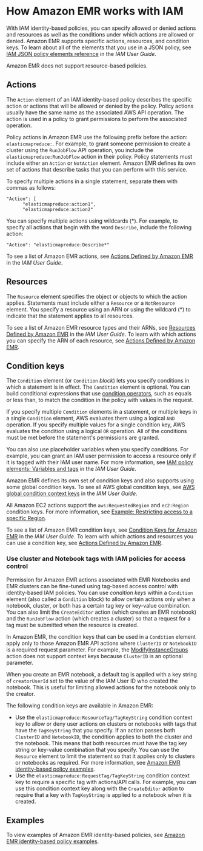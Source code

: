 # How Amazon EMR works with IAM<a name="security_iam_emr-with-iam"></a>

With IAM identity\-based policies, you can specify allowed or denied actions and resources as well as the conditions under which actions are allowed or denied\. Amazon EMR supports specific actions, resources, and condition keys\. To learn about all of the elements that you use in a JSON policy, see [IAM JSON policy elements reference](https://docs.aws.amazon.com/IAM/latest/UserGuide/reference_policies_elements.html) in the *IAM User Guide*\.

Amazon EMR does not support resource\-based policies\.

## Actions<a name="security_iam_emr-with-iam-id-based-policies-actions"></a>

The `Action` element of an IAM identity\-based policy describes the specific action or actions that will be allowed or denied by the policy\. Policy actions usually have the same name as the associated AWS API operation\. The action is used in a policy to grant permissions to perform the associated operation\. 

Policy actions in Amazon EMR use the following prefix before the action: `elasticmapreduce:`\. For example, to grant someone permission to create a cluster using the `RunJobFlow` API operation, you include the `elasticmapreduce:RunJobFlow` action in their policy\. Policy statements must include either an `Action` or `NotAction` element\. Amazon EMR defines its own set of actions that describe tasks that you can perform with this service\.

To specify multiple actions in a single statement, separate them with commas as follows:

```
"Action": [
      "elasticmapreduce:action1",
      "elasticmapreduce:action2"
```

You can specify multiple actions using wildcards \(\*\)\. For example, to specify all actions that begin with the word `Describe`, include the following action:

```
"Action": "elasticmapreduce:Describe*"
```

To see a list of Amazon EMR actions, see [Actions Defined by Amazon EMR](https://docs.aws.amazon.com/IAM/latest/UserGuide/list_amazonelasticmapreduce.html#amazonelasticmapreduce-actions-as-permissions) in the *IAM User Guide*\.

## Resources<a name="security_iam_emr-with-iam-id-based-policies-resources"></a>

The `Resource` element specifies the object or objects to which the action applies\. Statements must include either a `Resource` or a `NotResource` element\. You specify a resource using an ARN or using the wildcard \(\*\) to indicate that the statement applies to all resources\.

To see a list of Amazon EMR resource types and their ARNs, see [Resources Defined by Amazon EMR](https://docs.aws.amazon.com/IAM/latest/UserGuide/list_amazonelasticmapreduce.html#amazonelasticmapreduce-resources-for-iam-policies) in the *IAM User Guide*\. To learn with which actions you can specify the ARN of each resource, see [Actions Defined by Amazon EMR](https://docs.aws.amazon.com/IAM/latest/UserGuide/list_amazonelasticmapreduce.html#amazonelasticmapreduce-actions-as-permissions)\.

## Condition keys<a name="security_iam_emr-with-iam-id-based-policies-conditionkeys"></a>

The `Condition` element \(or `Condition` *block*\) lets you specify conditions in which a statement is in effect\. The `Condition` element is optional\. You can build conditional expressions that use [condition operators](https://docs.aws.amazon.com/IAM/latest/UserGuide/reference_policies_elements_condition_operators.html), such as equals or less than, to match the condition in the policy with values in the request\. 

If you specify multiple `Condition` elements in a statement, or multiple keys in a single `Condition` element, AWS evaluates them using a logical `AND` operation\. If you specify multiple values for a single condition key, AWS evaluates the condition using a logical `OR` operation\. All of the conditions must be met before the statement's permissions are granted\.

You can also use placeholder variables when you specify conditions\. For example, you can grant an IAM user permission to access a resource only if it is tagged with their IAM user name\. For more information, see [IAM policy elements: Variables and tags](https://docs.aws.amazon.com/IAM/latest/UserGuide/reference_policies_variables.html) in the *IAM User Guide*\. 

Amazon EMR defines its own set of condition keys and also supports using some global condition keys\. To see all AWS global condition keys, see [AWS global condition context keys](https://docs.aws.amazon.com/IAM/latest/UserGuide/reference_policies_condition-keys.html) in the *IAM User Guide*\.



 All Amazon EC2 actions support the `aws:RequestedRegion` and `ec2:Region` condition keys\. For more information, see [Example: Restricting access to a specific Region](https://docs.aws.amazon.com/AWSEC2/latest/UserGuide/ExamplePolicies_EC2.html#iam-example-region)\. 

To see a list of Amazon EMR condition keys, see [Condition Keys for Amazon EMR](https://docs.aws.amazon.com/IAM/latest/UserGuide/list_amazonelasticmapreduce.html#amazonelasticmapreduce-policy-keys) in the *IAM User Guide*\. To learn with which actions and resources you can use a condition key, see [Actions Defined by Amazon EMR](https://docs.aws.amazon.com/IAM/latest/UserGuide/list_amazonelasticmapreduce.html#amazonelasticmapreduce-actions-as-permissions)\.

### Use cluster and Notebook tags with IAM policies for access control<a name="emr-tag-based-access"></a>

Permission for Amazon EMR actions associated with EMR Notebooks and EMR clusters can be fine\-tuned using tag\-based access control with identity\-based IAM policies\. You can use *condition keys* within a `Condition` element \(also called a `Condition` block\) to allow certain actions only when a notebook, cluster, or both has a certain tag key or key\-value combination\. You can also limit the `CreateEditor` action \(which creates an EMR notebook\) and the `RunJobFlow` action \(which creates a cluster\) so that a request for a tag must be submitted when the resource is created\.

In Amazon EMR, the condition keys that can be used in a `Condition` element apply only to those Amazon EMR API actions where `ClusterID` or `NotebookID` is a required request parameter\. For example, the [ModifyInstanceGroups](https://docs.aws.amazon.com/ElasticMapReduce/latest/API/API_ModifyInstanceGroups.html) action does not support context keys because `ClusterID` is an optional parameter\.

When you create an EMR notebook, a default tag is applied with a key string of `creatorUserId` set to the value of the IAM User ID who created the notebook\. This is useful for limiting allowed actions for the notebook only to the creator\.

The following condition keys are available in Amazon EMR:
+ Use the `elasticmapreduce:ResourceTag/TagKeyString` condition context key to allow or deny user actions on clusters or notebooks with tags that have the `TagKeyString` that you specify\. If an action passes both `ClusterID` and `NotebookID`, the condition applies to both the cluster and the notebook\. This means that both resources must have the tag key string or key\-value combination that you specify\. You can use the `Resource` element to limit the statement so that it applies only to clusters or notebooks as required\. For more information, see [Amazon EMR identity\-based policy examples](security_iam_id-based-policy-examples.md)\.
+ Use the `elasticmapreduce:RequestTag/TagKeyString` condition context key to require a specific tag with actions/API calls\. For example, you can use this condition context key along with the `CreateEditor` action to require that a key with `TagKeyString` is applied to a notebook when it is created\.

## Examples<a name="security_iam_emr-with-iam-id-based-policies-examples"></a>

To view examples of Amazon EMR identity\-based policies, see [Amazon EMR identity\-based policy examples](security_iam_id-based-policy-examples.md)\.